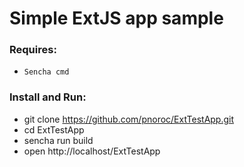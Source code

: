 # Simple ExtJS app sample

### Requires:

- `Sencha cmd`

### Install and Run:
- git clone https://github.com/pnoroc/ExtTestApp.git
- cd ExtTestApp
- sencha run build
- open http://localhost/ExtTestApp